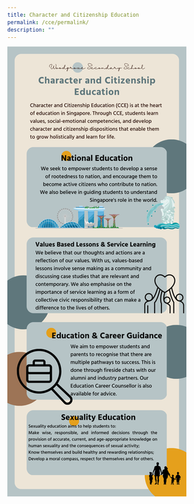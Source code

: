 ```yaml
---
title: Character and Citizenship Education
permalink: /cce/permalink/
description: ""
---
```



![](/images/Teams/CCE/CCE.png)